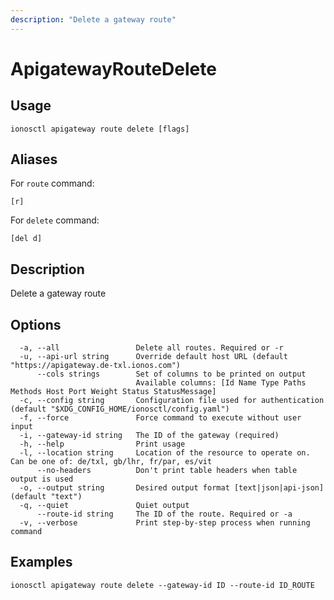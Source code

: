 ```yaml
---
description: "Delete a gateway route"
---
```


# ApigatewayRouteDelete

## Usage

```text
ionosctl apigateway route delete [flags]
```

## Aliases

For `route` command:

```text
[r]
```

For `delete` command:

```text
[del d]
```

## Description

Delete a gateway route

## Options

```text
  -a, --all                 Delete all routes. Required or -r
  -u, --api-url string      Override default host URL (default "https://apigateway.de-txl.ionos.com")
      --cols strings        Set of columns to be printed on output 
                            Available columns: [Id Name Type Paths Methods Host Port Weight Status StatusMessage]
  -c, --config string       Configuration file used for authentication (default "$XDG_CONFIG_HOME/ionosctl/config.yaml")
  -f, --force               Force command to execute without user input
  -i, --gateway-id string   The ID of the gateway (required)
  -h, --help                Print usage
  -l, --location string     Location of the resource to operate on. Can be one of: de/txl, gb/lhr, fr/par, es/vit
      --no-headers          Don't print table headers when table output is used
  -o, --output string       Desired output format [text|json|api-json] (default "text")
  -q, --quiet               Quiet output
      --route-id string     The ID of the route. Required or -a
  -v, --verbose             Print step-by-step process when running command
```

## Examples

```text
ionosctl apigateway route delete --gateway-id ID --route-id ID_ROUTE
```

